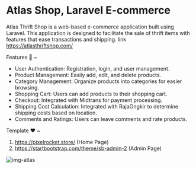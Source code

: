 # Atlas Shop, Laravel E-commerce

Atlas Thrift Shop is a web-based e-commerce application built using Laravel. This application is designed to facilitate the sale of thrift items with features that ease transactions and shipping. link https://atlasthriftshop.com/ 

Features 🚀 ~
- User Authentication: Registration, login, and user management.
- Product Management: Easily add, edit, and delete products.
- Category Management: Organize products into categories for easier browsing.
- Shopping Cart: Users can add products to their shopping cart.
- Checkout: Integrated with Midtrans for payment processing.
- Shipping Cost Calculation: Integrated with RajaOngkir to determine shipping costs based on location.
- Comments and Ratings: Users can leave comments and rate products.

Template ❤ ~

1. https://pixelrocket.store/ (Home Page)
2. https://startbootstrap.com/theme/sb-admin-2 (Admin Page)

![img-atlas](https://github.com/titosunu/laravel-commerce/blob/main/public/img/img.png)
